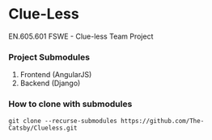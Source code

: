 # Clue-Less
EN.605.601 FSWE - Clue-less Team Project

### Project Submodules
1. Frontend (AngularJS)
2. Backend  (Django)

### How to clone with submodules
    git clone --recurse-submodules https://github.com/The-Catsby/Clueless.git




  
